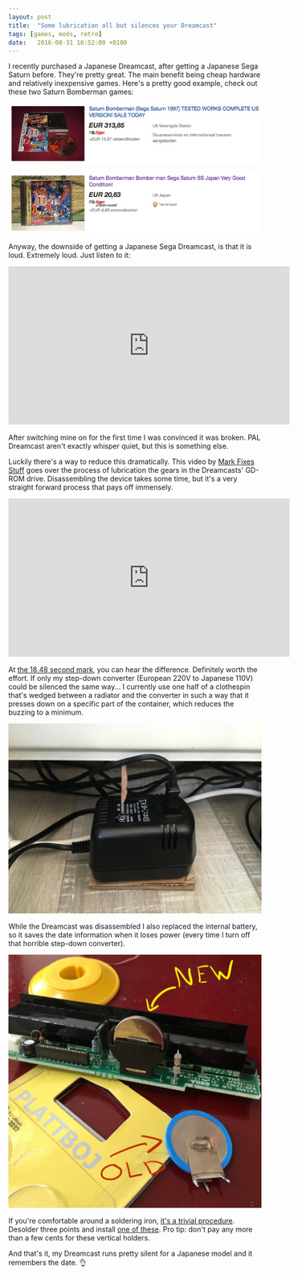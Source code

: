 ```yaml
---
layout: post
title:  "Some lubrication all but silences your Dreamcast"
tags: [games, mods, retro]
date:   2016-08-31 16:52:00 +0100
---
```

I recently purchased a Japanese Dreamcast, after getting a Japanese Sega Saturn before. They're pretty great. The main benefit being cheap hardware and relatively inexpensive games. Here's a pretty good example, check out these two Saturn Bomberman games:

![Saturn Bomberman US](/assets/blog/bomberman-us.jpg)

![Saturn Bomberman Japan](/assets/blog/bomberman-jap.jpg)

Anyway, the downside of getting a Japanese Sega Dreamcast, is that it is loud. Extremely loud. Just listen to it:

<iframe width="560" height="315" src="https://www.youtube.com/embed/yEnnDW5Of-c?rel=0" frameborder="0" allowfullscreen></iframe>

After switching mine on for the first time I was convinced it was broken. PAL Dreamcast aren't exactly whisper quiet, but this is something else.

Luckily there's a way to reduce this dramatically. This video by [Mark Fixes Stuff](https://www.youtube.com/channel/UCwq5WetL2mkT3dmiVjwl-kA) goes over the process of lubrication the gears in the Dreamcasts' GD-ROM drive. Disassembling the device takes some time, but it's a very straight forward process that pays off immensely.

<iframe width="560" height="315" src="https://www.youtube.com/embed/JtSA6yamcMI?rel=0" frameborder="0" allowfullscreen></iframe>

At [the 18.48 second mark](https://youtu.be/JtSA6yamcMI?t=18m48s), you can hear the difference. Definitely worth the effort. If only my step-down converter (European 220V to Japanese 110V) could be silenced the same way... I currently use one half of a clothespin that's wedged between a radiator and the converter in such a way that it presses down on a specific part of the container, which reduces the buzzing to a minimum.

![Step-down converter silencer](/assets/blog/stepdown-converter-silencer.jpg)

While the Dreamcast was disassembled I also replaced the internal battery, so it saves the date information when it loses power (every time I turn off that horrible step-down converter).

![Replace Dreamcast internal battery](/assets/blog/battery-replacement.jpg)

If you're comfortable around a soldering iron, [it's a trivial procedure](https://www.ifixit.com/Guide/Dreamcast+CMOS+Battery+Replacement/5020). Desolder three points and install [one of these](https://console5.com/store/vertical-holder-for-2032-batteries.html). Pro tip: don't pay any more than a few cents for these vertical holders.

And that's it, my Dreamcast runs pretty silent for a Japanese model and it remembers the date. 👌
